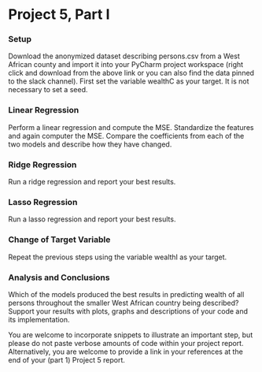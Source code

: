 # Project 5, Part I

### Setup 

Download the anonymized dataset describing persons.csv from a West African county and import it into your PyCharm project workspace (right click and download from the above link or you can also find the data pinned to the slack channel). First set the variable wealthC as your target. It is not necessary to set a seed.

### Linear Regression

Perform a linear regression and compute the MSE. Standardize the features and again computer the MSE. Compare the coefficients from each of the two models and describe how they have changed.

### Ridge Regression

Run a ridge regression and report your best results.

### Lasso Regression

Run a lasso regression and report your best results.

### Change of Target Variable

Repeat the previous steps using the variable wealthI as your target.

### Analysis and Conclusions

Which of the models produced the best results in predicting wealth of all persons throughout the smaller West African country being described? Support your results with plots, graphs and descriptions of your code and its implementation. 

You are welcome to incorporate snippets to illustrate an important step, but please do not paste verbose amounts of code within your project report. Alternatively, you are welcome to provide a link in your references at the end of your (part 1) Project 5 report.
